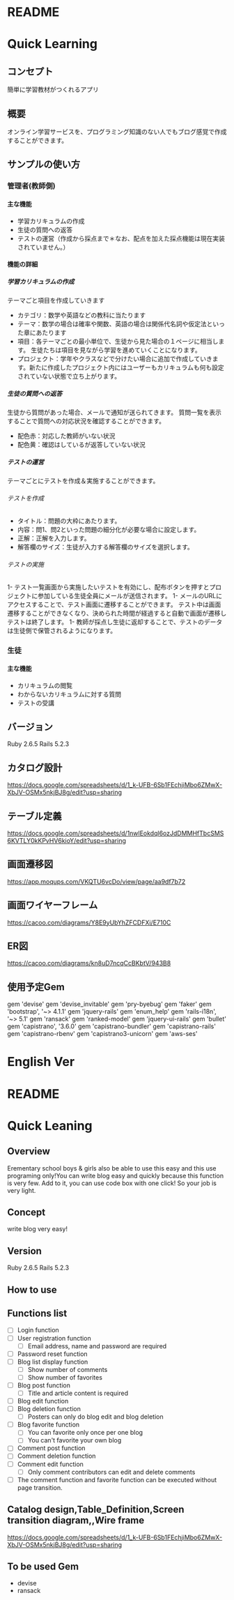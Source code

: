 # README

# Quick Learning

## コンセプト
簡単に学習教材がつくれるアプリ

## 概要
オンライン学習サービスを、プログラミング知識のない人でもブログ感覚で作成することができます。

## サンプルの使い方

### 管理者(教師側)

#### 主な機能
- 学習カリキュラムの作成
- 生徒の質問への返答
- テストの運営（作成から採点まで＊なお、配点を加えた採点機能は現在実装されていません。）

#### 機能の詳細

##### 学習カリキュラムの作成
テーマごと項目を作成していきます
- カテゴリ：数学や英語などの教科に当たります
- テーマ：数学の場合は確率や関数、英語の場合は関係代名詞や仮定法といった章にあたります
- 項目：各テーマごとの最小単位で、生徒から見た場合の１ページに相当します。
生徒たちは項目を見ながら学習を進めていくことになります。
- プロジェクト：学年やクラスなどで分けたい場合に追加で作成していきます。新たに作成したプロジェクト内にはユーザーもカリキュラムも何も設定されていない状態で立ち上がります。

##### 生徒の質問への返答
生徒から質問があった場合、メールで通知が送られてきます。
質問一覧を表示することで質問への対応状況を確認することができます。
- 配色赤：対応した教師がいない状況
- 配色黄：確認はしているが返答していない状況

##### テストの運営
テーマごとにテストを作成＆実施することができます。

###### テストを作成
- タイトル：問題の大枠にあたります。
- 内容：問1、問2といった問題の細分化が必要な場合に設定します。
- 正解：正解を入力します。
- 解答欄のサイズ：生徒が入力する解答欄のサイズを選択します。

###### テストの実施
1- テスト一覧画面から実施したいテストを有効にし、配布ボタンを押すとプロジェクトに参加している生徒全員にメールが送信されます。
1- メールのURLにアクセスすることで、テスト画面に遷移することができます。
テスト中は画面遷移することができなくなり、決められた時間が経過すると自動で画面が遷移しテストは終了します。
1- 教師が採点し生徒に返却することで、テストのデータは生徒側で保管されるようになります。

### 生徒

#### 主な機能
- カリキュラムの閲覧
- わからないカリキュラムに対する質問
- テストの受講

## バージョン
Ruby 2.6.5
Rails 5.2.3

## カタログ設計
https://docs.google.com/spreadsheets/d/1_k-UFB-6Sb1FEchjiMbo6ZMwX-XbJV-OSMx5nkjBJ8g/edit?usp=sharing

## テーブル定義
https://docs.google.com/spreadsheets/d/1nwlEokdql6ozJdDMMHfTbcSMS6KVTLY0kKPvHV6kioY/edit?usp=sharing

## 画面遷移図
https://app.moqups.com/VKQTU6vcDo/view/page/aa9df7b72

## 画面ワイヤーフレーム
https://cacoo.com/diagrams/Y8E9yUbYhZFCDFXi/E710C

## ER図
https://cacoo.com/diagrams/kn8uD7ncqCcBKbtV/943B8

## 使用予定Gem
gem 'devise'
gem 'devise_invitable'
gem 'pry-byebug'
gem 'faker'
gem 'bootstrap', '~> 4.1.1'
gem 'jquery-rails'
gem 'enum_help'
gem 'rails-i18n', '~> 5.1'
gem 'ransack'
gem 'ranked-model'
gem 'jquery-ui-rails'
gem 'bullet'
gem 'capistrano', '3.6.0'
gem 'capistrano-bundler'
gem 'capistrano-rails'
gem 'capistrano-rbenv'
gem 'capistrano3-unicorn'
gem 'aws-ses'


# English Ver

# README

# Quick Leaning

## Overview
Erementary school boys & girls also be able to use this easy and this use programing only!You can write blog easy and quickly because this function is very few. Add to it, you can use code box with one click! So your job is very light.

## Concept
write blog very easy!

## Version
Ruby 2.6.5
Rails 5.2.3

## How to use



## Functions list
- [ ] Login function
- [ ] User registration function
  - [ ] Email address, name and password are required
- [ ] Password reset function
- [ ] Blog list display function
  - [ ] Show number of comments
  - [ ] Show number of favorites
- [ ] Blog post function
  - [ ] Title and article content is required
- [ ] Blog edit function
- [ ] Blog deletion function
  - [ ] Posters can only do blog edit and blog deletion
- [ ] Blog favorite function
  - [ ] You can favorite only once per one blog
  - [ ] You can't favorite your own blog
- [ ] Comment post function
- [ ] Comment deletion function
- [ ] Comment edit function
  - [ ] Only comment contributors can edit and delete comments
- [ ] The comment function and favorite function can be executed without page transition.

## Catalog design,Table_Definition,Screen transition diagram,,Wire frame
https://docs.google.com/spreadsheets/d/1_k-UFB-6Sb1FEchjiMbo6ZMwX-XbJV-OSMx5nkjBJ8g/edit?usp=sharing

## To be used Gem
* devise
* ransack
